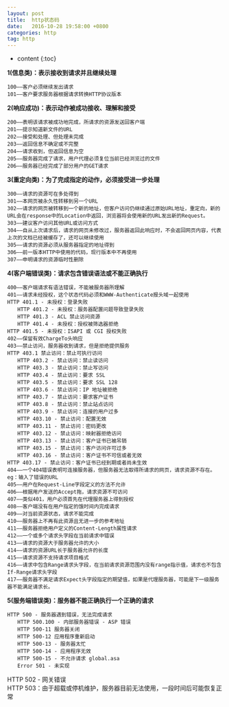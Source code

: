 ```yaml
---
layout: post
title:  http状态码
date:   2016-10-28 19:58:00 +0800
categories: http
tag: http
---
```


* content
{:toc}

**1(信息类)：表示接收到请求并且继续处理**  

    100——客户必须继续发出请求  
    101——客户要求服务器根据请求转换HTTP协议版本  

**2(响应成功)：表示动作被成功接收、理解和接受**  

    200——表明该请求被成功地完成，所请求的资源发送回客户端  
    201——提示知道新文件的URL  
    202——接受和处理、但处理未完成  
    203——返回信息不确定或不完整  
    204——请求收到，但返回信息为空  
    205——服务器完成了请求，用户代理必须复位当前已经浏览过的文件  
    206——服务器已经完成了部分用户的GET请求  

  **3(重定向类)：为了完成指定的动作，必须接受进一步处理**

    300——请求的资源可在多处得到  
    301——本网页被永久性转移到另一个URL  
    302——请求的网页被转移到一个新的地址，但客户访问仍继续通过原始URL地址，重定向，新的URL会在response中的Location中返回，浏览器将会使用新的URL发出新的Request。  
    303——建议客户访问其他URL或访问方式  
    304——自从上次请求后，请求的网页未修改过，服务器返回此响应时，不会返回网页内容，代表上次的文档已经被缓存了，还可以继续使用  
    305——请求的资源必须从服务器指定的地址得到  
    306——前一版本HTTP中使用的代码，现行版本中不再使用  
    307——申明请求的资源临时性删除  

  **4(客户端错误类)：请求包含错误语法或不能正确执行**

    400——客户端请求有语法错误，不能被服务器所理解  
    401——请求未经授权，这个状态代码必须和WWW-Authenticate报头域一起使用  
    HTTP 401.1 - 未授权：登录失败  
    　　HTTP 401.2 - 未授权：服务器配置问题导致登录失败  
    　　HTTP 401.3 - ACL 禁止访问资源  
    　　HTTP 401.4 - 未授权：授权被筛选器拒绝  
    HTTP 401.5 - 未授权：ISAPI 或 CGI 授权失败  
    402——保留有效ChargeTo头响应  
    403——禁止访问，服务器收到请求，但是拒绝提供服务  
    HTTP 403.1 禁止访问：禁止可执行访问  
    　　HTTP 403.2 - 禁止访问：禁止读访问  
    　　HTTP 403.3 - 禁止访问：禁止写访问  
    　　HTTP 403.4 - 禁止访问：要求 SSL  
    　　HTTP 403.5 - 禁止访问：要求 SSL 128  
    　　HTTP 403.6 - 禁止访问：IP 地址被拒绝  
    　　HTTP 403.7 - 禁止访问：要求客户证书  
    　　HTTP 403.8 - 禁止访问：禁止站点访问  
    　　HTTP 403.9 - 禁止访问：连接的用户过多  
    　　HTTP 403.10 - 禁止访问：配置无效  
    　　HTTP 403.11 - 禁止访问：密码更改  
    　　HTTP 403.12 - 禁止访问：映射器拒绝访问  
    　　HTTP 403.13 - 禁止访问：客户证书已被吊销  
    　　HTTP 403.15 - 禁止访问：客户访问许可过多  
    　　HTTP 403.16 - 禁止访问：客户证书不可信或者无效  
    HTTP 403.17 - 禁止访问：客户证书已经到期或者尚未生效  
    404——一个404错误表明可连接服务器，但服务器无法取得所请求的网页，请求资源不存在。eg：输入了错误的URL  
    405——用户在Request-Line字段定义的方法不允许  
    406——根据用户发送的Accept拖，请求资源不可访问  
    407——类似401，用户必须首先在代理服务器上得到授权  
    408——客户端没有在用户指定的饿时间内完成请求  
    409——对当前资源状态，请求不能完成  
    410——服务器上不再有此资源且无进一步的参考地址  
    411——服务器拒绝用户定义的Content-Length属性请求  
    412——一个或多个请求头字段在当前请求中错误  
    413——请求的资源大于服务器允许的大小  
    414——请求的资源URL长于服务器允许的长度  
    415——请求资源不支持请求项目格式  
    416——请求中包含Range请求头字段，在当前请求资源范围内没有range指示值，请求也不包含If-Range请求头字段  
    417——服务器不满足请求Expect头字段指定的期望值，如果是代理服务器，可能是下一级服务器不能满足请求长。  

  **5(服务端错误类)：服务器不能正确执行一个正确的请求**  
  
    HTTP 500 - 服务器遇到错误，无法完成请求  
    　　HTTP 500.100 - 内部服务器错误 - ASP 错误   
    　　HTTP 500-11 服务器关闭  
    　　HTTP 500-12 应用程序重新启动  
    　　HTTP 500-13 - 服务器太忙  
    　　HTTP 500-14 - 应用程序无效  
    　　HTTP 500-15 - 不允许请求 global.asa  
    　　Error 501 - 未实现  
  HTTP 502 - 网关错误  
  HTTP 503：由于超载或停机维护，服务器目前无法使用，一段时间后可能恢复正常  